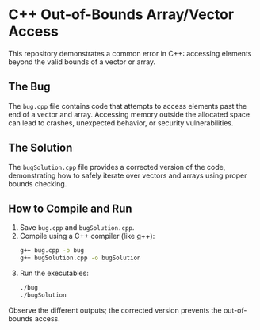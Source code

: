 # C++ Out-of-Bounds Array/Vector Access

This repository demonstrates a common error in C++: accessing elements beyond the valid bounds of a vector or array.

## The Bug
The `bug.cpp` file contains code that attempts to access elements past the end of a vector and array.
Accessing memory outside the allocated space can lead to crashes, unexpected behavior, or security vulnerabilities.

## The Solution
The `bugSolution.cpp` file provides a corrected version of the code, demonstrating how to safely iterate over vectors and arrays using proper bounds checking.

## How to Compile and Run

1.  Save `bug.cpp` and `bugSolution.cpp`.
2.  Compile using a C++ compiler (like g++):
    ```bash
    g++ bug.cpp -o bug
    g++ bugSolution.cpp -o bugSolution
    ```
3.  Run the executables:
    ```bash
    ./bug
    ./bugSolution
    ```

Observe the different outputs; the corrected version prevents the out-of-bounds access.
